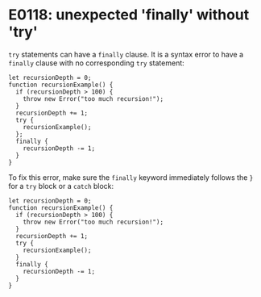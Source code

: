 # E0118: unexpected 'finally' without 'try'

`try` statements can have a `finally` clause. It is a syntax error to have a
`finally` clause with no corresponding `try` statement:

```javascript-ignoring-extra-errors
let recursionDepth = 0;
function recursionExample() {
  if (recursionDepth > 100) {
    throw new Error("too much recursion!");
  }
  recursionDepth += 1;
  try {
    recursionExample();
  };
  finally {
    recursionDepth -= 1;
  }
}
```

To fix this error, make sure the `finally` keyword immediately follows the `}`
for a `try` block or a `catch` block:

    let recursionDepth = 0;
    function recursionExample() {
      if (recursionDepth > 100) {
        throw new Error("too much recursion!");
      }
      recursionDepth += 1;
      try {
        recursionExample();
      }
      finally {
        recursionDepth -= 1;
      }
    }
